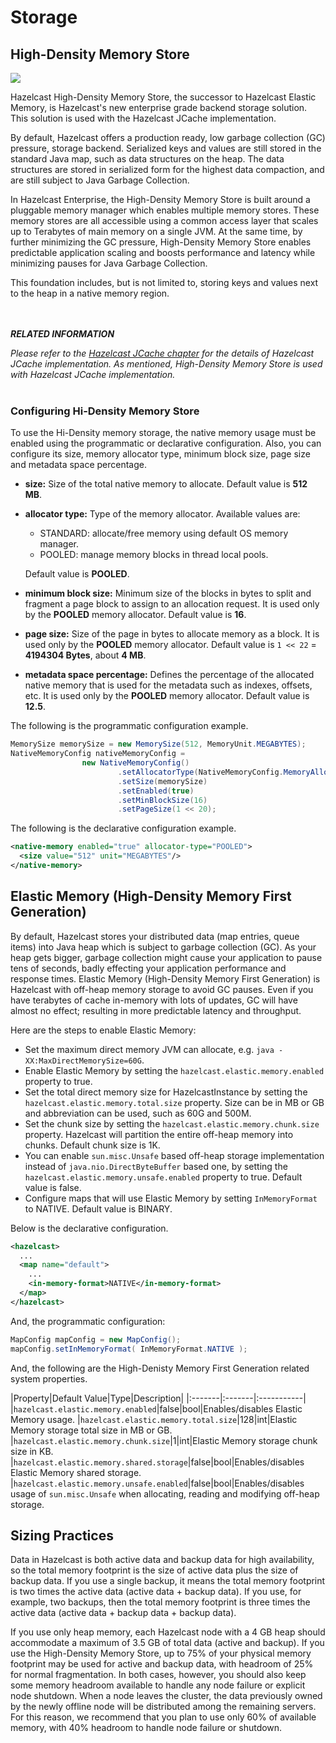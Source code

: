 
# Storage

## High-Density Memory Store

![](images/enterprise-onlycopy.jpg)

Hazelcast High-Density Memory Store, the successor to Hazelcast Elastic Memory, is Hazelcast's new enterprise grade backend storage solution. This solution is used with the Hazelcast JCache implementation.


By default, Hazelcast offers a production ready, low garbage collection (GC) pressure, storage backend. Serialized keys and values are still stored in the standard Java map, such as data structures on the heap. The data structures are stored in serialized form for the highest data compaction, and are still subject to Java Garbage Collection.

In Hazelcast Enterprise, the High-Density Memory Store is built around a pluggable memory manager which enables multiple memory stores. These memory stores are all accessible using a common access layer that scales up to Terabytes of main memory on a single JVM. At the same time, by further minimizing the GC pressure, High-Density Memory Store enables predictable application scaling and boosts performance and latency while minimizing pauses for Java Garbage Collection.

This foundation includes, but is not limited to, storing keys and values next to the heap in a native memory region.

<br></br>
***RELATED INFORMATION***

*Please refer to the [Hazelcast JCache chapter](#hazelcast-jcache) for the details of Hazelcast JCache implementation. As mentioned, High-Density Memory Store is used with Hazelcast JCache implementation.*
<br></br>


### Configuring Hi-Density Memory Store

To use the Hi-Density memory storage, the native memory usage must be enabled using the programmatic or declarative configuration.
Also, you can configure its size, memory allocator type, minimum block size, page size and metadata space percentage.

- **size:** Size of the total native memory to allocate. Default value is **512 MB**.
- **allocator type:** Type of the memory allocator. Available values are:
  * STANDARD: allocate/free memory using default OS memory manager.
  * POOLED: manage memory blocks in thread local pools. 

  Default value is **POOLED**.
- **minimum block size:** Minimum size of the blocks in bytes to split and fragment a page block to assign to an allocation request. It is used only by the **POOLED** memory allocator. Default value is **16**.
- **page size:** Size of the page in bytes to allocate memory as a block. It is used only by the **POOLED** memory allocator. Default value is `1 << 22` = **4194304 Bytes**, about **4 MB**.
- **metadata space percentage:** Defines the percentage of the allocated native memory that is used for the metadata such as indexes, offsets, etc. It is used only by the **POOLED** memory allocator. Default value is **12.5**.

The following is the programmatic configuration example.

```java
MemorySize memorySize = new MemorySize(512, MemoryUnit.MEGABYTES);
NativeMemoryConfig nativeMemoryConfig =
                new NativeMemoryConfig()
                        .setAllocatorType(NativeMemoryConfig.MemoryAllocatorType.POOLED)
                        .setSize(memorySize)
                        .setEnabled(true)
                        .setMinBlockSize(16)
                        .setPageSize(1 << 20);
```

The following is the declarative configuration example.

```xml
<native-memory enabled="true" allocator-type="POOLED">
  <size value="512" unit="MEGABYTES"/>
</native-memory>
```

## Elastic Memory (High-Density Memory First Generation)

By default, Hazelcast stores your distributed data (map entries, queue items) into Java heap which is subject to garbage collection (GC). As your heap gets bigger, garbage collection might cause your application to pause tens of seconds, badly effecting your application performance and response times. Elastic Memory (High-Density Memory First Generation) is Hazelcast with off-heap memory storage to avoid GC pauses. Even if you have terabytes of cache in-memory with lots of updates, GC will have almost no effect; resulting in more predictable latency and throughput.

Here are the steps to enable Elastic Memory:

- Set the maximum direct memory JVM can allocate, e.g. `java -XX:MaxDirectMemorySize=60G`.
- Enable Elastic Memory by setting the `hazelcast.elastic.memory.enabled` property to true.
- Set the total direct memory size for HazelcastInstance by setting the `hazelcast.elastic.memory.total.size` property. Size can be in MB or GB and abbreviation can be used, such as 60G and 500M.
- Set the chunk size by setting the `hazelcast.elastic.memory.chunk.size` property. Hazelcast will partition the entire off-heap memory into chunks. Default chunk size is 1K.
- You can enable `sun.misc.Unsafe` based off-heap storage implementation instead of `java.nio.DirectByteBuffer` based one, by setting the `hazelcast.elastic.memory.unsafe.enabled` property to true. Default value is false.
- Configure maps that will use Elastic Memory by setting `InMemoryFormat` to NATIVE. Default value is BINARY.

Below is the declarative configuration.

```xml
<hazelcast>
  ...
  <map name="default">
    ...
    <in-memory-format>NATIVE</in-memory-format>
  </map>
</hazelcast>
```

And, the programmatic configuration:

```java
MapConfig mapConfig = new MapConfig();
mapConfig.setInMemoryFormat( InMemoryFormat.NATIVE );
```

And, the following are the High-Denisty Memory First Generation related system properties.

|Property|Default Value|Type|Description|
|:-------|:-------|:-----------|
|`hazelcast.elastic.memory.enabled`|false|bool|Enables/disables Elastic Memory usage.
|`hazelcast.elastic.memory.total.size`|128|int|Elastic Memory storage total size in MB or GB.
|`hazelcast.elastic.memory.chunk.size`|1|int|Elastic Memory storage chunk size in KB.
|`hazelcast.elastic.memory.shared.storage`|false|bool|Enables/disables Elastic Memory shared storage.
|`hazelcast.elastic.memory.unsafe.enabled`|false|bool|Enables/disables usage of `sun.misc.Unsafe` when allocating, reading and modifying off-heap storage.


## Sizing Practices

Data in Hazelcast is both active data and backup data for high availability, so the total memory footprint is the size of active data plus the size of backup data. If you use a single backup, it means the total memory footprint is two times the active data (active data + backup data). If you use, for example, two backups, then the total memory footprint is three times the active data (active data + backup data + backup data).

If you use only heap memory, each Hazelcast node with a 4 GB heap should accommodate a maximum of 3.5 GB of total data (active and backup). If you use the High-Density Memory Store, up to 75% of your physical memory footprint may be used for active and backup data, with headroom of 25% for normal fragmentation. In both cases, however, you should also keep some memory headroom available to handle any node failure or explicit node shutdown. When a node leaves the cluster, the data previously owned by the newly offline node will be distributed among the remaining servers. For this reason, we recommend that you plan to use only 60% of available memory, with 40% headroom to handle node failure or shutdown.


